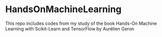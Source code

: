 # HandsOnMachineLearning

This repo includes codes from my study of the book Hands-On Machine Learning with Scikit-Learn and TensorFlow by Aurélien Geron
